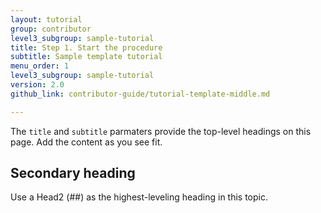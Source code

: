 ```yaml
---
layout: tutorial
group: contributor
level3_subgroup: sample-tutorial
title: Step 1. Start the procedure
subtitle: Sample template tutorial
menu_order: 1
level3_subgroup: sample-tutorial
version: 2.0
github_link: contributor-guide/tutorial-template-middle.md

---
```

<!-- The title of the tutorial is defined in the title parameter -->

The `title` and `subtitle` parmaters provide the top-level headings on this page. Add the content as you see fit.

## Secondary heading
Use a Head2 (##) as the highest-leveling heading in this topic.
